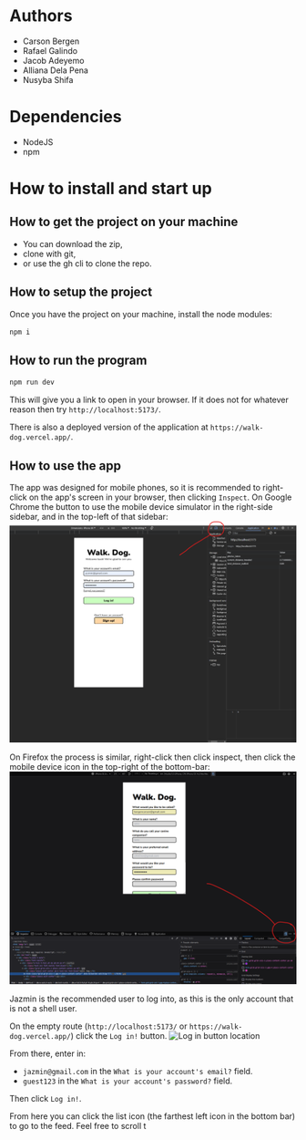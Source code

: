 # Authors
- Carson Bergen
- Rafael Galindo
- Jacob Adeyemo
- Alliana Dela Pena
- Nusyba Shifa

# Dependencies
- NodeJS
- npm

# How to install and start up
## How to get the project on your machine
- You can download the zip,
- clone with git,
- or use the gh cli to clone the repo.

## How to setup the project
Once you have the project on your machine, install the node modules:
```bash
npm i
```

## How to run the program
```bash
npm run dev
```
This will give you a link to open in your browser. If it does not for whatever reason then try `http://localhost:5173/`.

There is also a deployed version of the application at `https://walk-dog.vercel.app/`.

## How to use the app
The app was designed for mobile phones, so it is recommended to right-click on the app's screen in your browser, then clicking `Inspect`. On Google Chrome the button to use the mobile device simulator in the right-side sidebar, and in the top-left of that sidebar:
![Google Chrome mobile device simulator](https://github.com/carsonbergen/WalkDog/blob/main/readme_photos/mobile_device_sim_chrome.png)

On Firefox the process is similar, right-click then click inspect, then click the mobile device icon in the top-right of the bottom-bar:
![Firefox mobile device simulator](https://github.com/carsonbergen/WalkDog/blob/main/readme_photos/mobile_device_sim_firefox.png)

Jazmin is the recommended user to log into, as this is the only account that is not a shell user.

On the empty route (`http://localhost:5173/` or `https://walk-dog.vercel.app/`) click the `Log in!` button.
![Log in button location](https://github.com/carsonbergen/WalkDog/blob/main/readme_photos/sign_up_button.png)

From there, enter in:
- `jazmin@gmail.com` in the `What is your account's email?` field.
- `guest123` in the `What is your account's password?` field.

Then click `Log in!`.

From here you can click the list icon (the farthest left icon in the bottom bar) to go to the feed. Feel free to scroll t